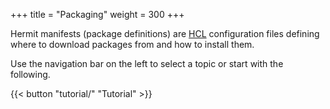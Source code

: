 +++
title = "Packaging"
weight = 300
+++

Hermit manifests (package definitions) are [HCL](https://github.com/alecthomas/hcl) 
configuration files defining where to download packages from and how to install them.

Use the navigation bar on the left to select a topic or start with the following.

{{< button "tutorial/" "Tutorial" >}}